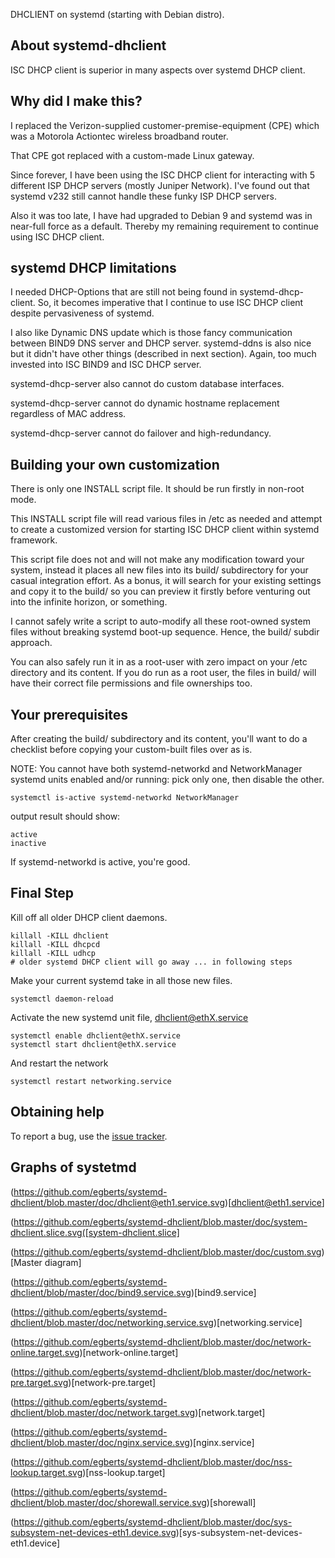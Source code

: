 
DHCLIENT on systemd (starting with Debian distro).


## About systemd-dhclient

ISC DHCP client is superior in many aspects over systemd DHCP client.


## Why did I make this?

I replaced the Verizon-supplied customer-premise-equipment (CPE) which was
a Motorola Actiontec wireless broadband router.

That CPE got replaced with a custom-made Linux gateway.

Since forever, I have been using the ISC DHCP client for interacting with 5 different ISP DHCP servers (mostly Juniper Network).  I've found out that systemd v232 still cannot handle these funky ISP DHCP servers.  

Also it was too late, I have had upgraded to Debian 9 and systemd was in near-full force as a default.  Thereby my remaining requirement to continue using ISC DHCP client.


## systemd DHCP limitations 

I needed DHCP-Options that are still not being found in systemd-dhcp-client. 
So, it becomes imperative that I continue to use ISC DHCP client 
despite pervasiveness of systemd.

I also like Dynamic DNS update which is those fancy communication between BIND9 DNS server and DHCP server.  systemd-ddns is also nice but it didn't have other things (described in next section).  Again, too much invested into ISC BIND9 and ISC DHCP server.

systemd-dhcp-server also cannot do custom database interfaces.

systemd-dhcp-server cannot do dynamic hostname replacement regardless of MAC address.

systemd-dhcp-server cannot do failover and high-redundancy.


## Building your own customization

There is only one INSTALL script file.   It should be run firstly in non-root mode.

This INSTALL script file will read various files in /etc as needed and attempt to create a customized version for starting ISC DHCP client within systemd framework.

This script file does not and will not make any modification toward your system, instead it places all new files into its build/ subdirectory for your casual integration effort.  As a bonus, it will search for your existing settings and copy it to the build/ so you can preview it firstly before venturing out into the infinite horizon, or something.

I cannot safely write a script to auto-modify all these root-owned system files without breaking systemd boot-up sequence.  Hence, the build/ subdir approach.

You can also safely run it in as a root-user with zero impact on your /etc directory and its content.  If you do run as a root user, the files in build/ will have their correct file permissions and file ownerships too.

## Your prerequisites

After creating the build/ subdirectory and its content, you'll want to do a checklist before copying your custom-built files over as is.

NOTE: You cannot have both systemd-networkd and NetworkManager systemd units enabled and/or running: pick only one, then disable the other.

    systemctl is-active systemd-networkd NetworkManager

output result should show:

    active
    inactive

If systemd-networkd is active, you're good.


##  Final Step 

Kill off all older DHCP client daemons.

    killall -KILL dhclient
    killall -KILL dhcpcd
    killall -KILL udhcp
    # older systemd DHCP client will go away ... in following steps

Make your current systemd take in all those new files.

    systemctl daemon-reload

Activate the new systemd unit file, dhclient@ethX.service

    systemctl enable dhclient@ethX.service
    systemctl start dhclient@ethX.service

And restart the network

    systemctl restart networking.service

## Obtaining help

To report a bug, use the [issue tracker](https://github.com/egberts/systemd-dhclient/issues).

## Graphs of systetmd

(https://github.com/egberts/systemd-dhclient/blob.master/doc/dhclient@eth1.service.svg)[dhclient@eth1.service]

(https://github.com/egberts/systemd-dhclient/blob.master/doc/system-dhclient.slice.svg([system-dhclient.slice]

(https://github.com/egberts/systemd-dhclient/blob.master/doc/custom.svg)[Master diagram]

(https://github.com/egberts/systemd-dhclient/blob/master/doc/bind9.service.svg)[bind9.service]

(https://github.com/egberts/systemd-dhclient/blob.master/doc/networking.service.svg)[networking.service]

(https://github.com/egberts/systemd-dhclient/blob.master/doc/network-online.target.svg)[network-online.target]

(https://github.com/egberts/systemd-dhclient/blob.master/doc/network-pre.target.svg)[network-pre.target]

(https://github.com/egberts/systemd-dhclient/blob.master/doc/network.target.svg)[network.target]

(https://github.com/egberts/systemd-dhclient/blob.master/doc/nginx.service.svg)[nginx.service]

(https://github.com/egberts/systemd-dhclient/blob.master/doc/nss-lookup.target.svg)[nss-lookup.target]

(https://github.com/egberts/systemd-dhclient/blob.master/doc/shorewall.service.svg)[shorewall]

(https://github.com/egberts/systemd-dhclient/blob.master/doc/sys-subsystem-net-devices-eth1.device.svg)[sys-subsystem-net-devices-eth1.device]
